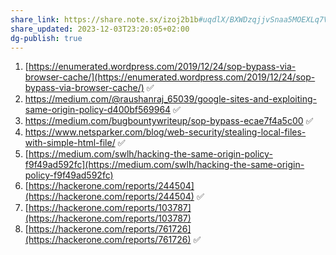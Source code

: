 ```yaml
---
share_link: https://share.note.sx/izoj2b1b#uqdlX/BXWDzqjjvSnaa5MOEXLq7VuDqqVYLHzEcxxVk
share_updated: 2023-12-03T23:20:05+02:00
dg-publish: true
---
```

1. [https://enumerated.wordpress.com/2019/12/24/sop-bypass-via-browser-cache/](https://enumerated.wordpress.com/2019/12/24/sop-bypass-via-browser-cache/) ✅
2. https://medium.com/@raushanraj_65039/google-sites-and-exploiting-same-origin-policy-d400bf569964 ✅
3. https://medium.com/bugbountywriteup/sop-bypass-ecae7f4a5c00 ✅
4. https://www.netsparker.com/blog/web-security/stealing-local-files-with-simple-html-file/ ✅
5. [https://medium.com/swlh/hacking-the-same-origin-policy-f9f49ad592fc](https://medium.com/swlh/hacking-the-same-origin-policy-f9f49ad592fc)
6. [https://hackerone.com/reports/244504](https://hackerone.com/reports/244504) ✅
7. [https://hackerone.com/reports/103787](https://hackerone.com/reports/103787)
8. [https://hackerone.com/reports/761726](https://hackerone.com/reports/761726) ✅